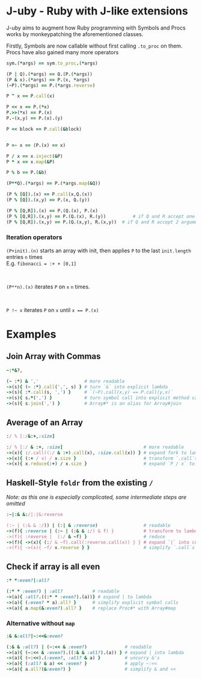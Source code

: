 <!--language-all: lang-rb -->

# J-uby - Ruby with J-like extensions

J-uby aims to augment how Ruby programming with Symbols and Procs works by monkeypatching the aforementioned classes.

Firstly, Symbols are now callable without first calling `.to_proc` on them. Procs have also gained many more operators

```ruby
sym.(*args) == sym.to_proc.(*args)

(P | Q).(*args) == Q.(P.(*args))
(P & x).(*args) == P.(x, *args)
(~P).(*args) == P.(*args.reverse)

P ^ x == P.call(x)

P << x == P.(*x)
P.>>(*x) == P.(x)
P.-(x,y) == P.(x).(y)

P << block == P.call(&block)


P =~ x == (P.(x) == x)

P / x == x.inject(&P)
P * x == x.map(&P)

P % b == P.(&b)

(P**Q).(*args) == P.(*args.map(&Q))

(P % [Q]).(x) == P.call(x,Q.(x))
(P % [Q]).(x,y) == P.(x, Q.(y))

(P % [Q,R]).(x) == P.(Q.(x), P.(x)
(P % [Q,R]).(x,y) == P.(Q.(x), R.(y))          # if Q and R accept one argument
(P % [Q,R]).(x,y) == P.(Q.(x,y), R.(x,y))  # if Q and R accept 2 arguments
```

### Iteration operators
`(P+init).(n)` starts an array with init, then applies `P` to the last `init.length` entries `n` times
<br>
E.g. `fibonacci = :+ + [0,1]`


<br>

`(P**n).(x)` iterates `P` on `x` `n` times.


<br>

`P !~ x` iterates `P` on `x` until `x == P.(x)`

# Examples

## Join Array with Commas

```ruby
~:*&?,

(~ :*) & ','                 # more readable
->(s){ (~ :*).call(',', s) } # turn `&` into explicit lambda
->(s){ :*.call(s, ',') }     # `(~P).call(x,y) == P.call(y,x)`
->(s){ s.*(',') }            # turn symbol call into explicit method call
->(s){ s.join(',') }         # Array#* is an alias for Array#join
```
## Average of an Array
```ruby
:/ % [:/&:+,:size]

:/ % [:/ & :+, :size]                              # more readable
->(x){ :/.call((:/ & :+).call(x), :size.call(x)) } # expand fork to lambda
->(x){ (:+ / x) / x.size }                         # transform `.call`s on procs to method accesses
->(x){ x.reduce(:+) / x.size }                     # expand `P / x` to `x.reduce(&P)`
```

## Haskell-Style `foldr` from the existing `/`
*Note: as this one is especially complicated, some intermediate steps are omitted*
```ruby
:~|:& &:/|:|&:reverse

(:~ | (:& & :/)) | (:| & :reverse)                 # readable
->(f){ :reverse | (:~ | (:& & :/) & f) }           # transform to lambda
->(f){ :reverse |  (:/ & ~f) }                     # reduce
->(f){ ->(x){ (:/ & ~f).call(:reverse.call(x)) } } # expand `|` into curried lambda
->(f){ ->(x){ ~f/ x.reverse } }                    # simplify `.call`s
```

## Check if array is all even

```ruby
:* *:even?|:all?

(:* * :even?) | :all?           # readable
->(a){ :all?.((:* * :even?).(a))} # expand | to lambda
->(a){ (:even? * a).all? }      # simplify explicit symbol calls
->(a){ a.map(&:even?).all? }    # replace Proc#* with Array#map
```
### Alternative without `map`

```ruby
:& &:all?|~:<<&:even?

(:& & :all?) | (~:<< & :even?)              # readable
->(a){ (~:<< & :even?).((:& & :all?).(a)) } # expand | into lambda
->(a){ (~:<<).(:even?, :all? & a) }         # uncurry &'s
->(a){ (:all? & a) << :even? }              # apply ~:<<
->(a){ a.all?(&:even?) }                    # simplify & and <<
```
